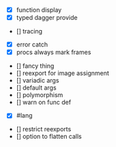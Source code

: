 - [X] function display
- [X] typed dagger provide
- [] tracing 
- [X] error catch
- [X] procs always mark frames
- [] fancy thing
- [] reexport for image assignment
- [] variadic args
- [] default args
- [] polymorphism
- [] warn on func def
- [X] #lang
- [] restrict reexports
- [] option to flatten calls
